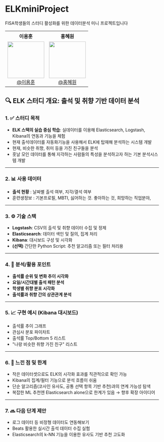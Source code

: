 # ELKminiProject
FISA학생들의 스터디 활성화를 위한 데이터분석 미니 프로젝트입니다
<table>
  <tr>
    <th>이용훈</th>
    <th>홍혜원</th>
  </tr>
  <tr>
    <td align="center">
      <img src="https://github.com/dldydgns.png" width="120" /><br/>
      <a href="https://github.com/dldydgns">@이용훈</a>
    </td>
    <td align="center">
      <img src="https://github.com/hyewon8245.png" width="120" /><br/>
      <a href="https://github.com/hyewon8245">@홍혜원</a>
    </td>
  </tr>
</table>





## 🔍 ELK 스터디 개요: 출석 및 취향 기반 데이터 분석

### 1. ✅ 스터디 목적

- **ELK 스택의 실습 중심 학습**: 실데이터를 이용해 Elasticsearch, Logstash, Kibana의 연동과 기능을 체험
- 현재 출석데이터를 자동화기능을 사용해서 ELK에 탑재해 분석하는 시스템 개발
- 현재, 비슷한 취향, 취미 등을 가진 친구들을 분석
- 훗날 모인 데이터를 통해 지각하는 사람들의 특성을 분석하고자 하는 기본 분석시스템 개발

---

### 2. 📊 사용 데이터

- **출석 현황** :  날짜별 출석 여부, 지각/결석 여부
- 훈련생정보 : 기본프로필, MBTI, 싫어하는 것. 좋아하는 것, 희망하는 직업분야,

---

### 3. ⚙️ 기술 스택

- **Logstash**: CSV의 출석 및 취향 데이터 수집 및 정제
- **Elasticsearch**: 데이터 색인 및 질의, 집계 처리
- **Kibana**: 대시보드 구성 및 시각화
- **(선택)** 간단한 Python Script: 추천 알고리즘 또는 필터 처리용

---

### 4. 🧠 분석/활용 포인트

- **출석률 순위 및 변화 추이 시각화**
- **요일/시간대별 출석 패턴 분석**
- **학생별 취향 분포 시각화**
- **출석률과 취향 간의 상관관계 분석**

---

### 5. 📈 구현 예시 (Kibana 대시보드)

- 출석률 추이 그래프
- 관심사 분포 파이차트
- 출석률 Top/Bottom 5 리스트
- "나랑 비슷한 취향 가진 친구" 리스트

---

### 6. 🔄 느낀 점 및 한계

- 작은 데이터셋으로도 ELK의 시각화 효과를 직관적으로 확인 가능
- Kibana의 집계/필터 기능으로 분석 흐름이 쉬움
- 단순 알고리즘(코사인 유사도, 공통 선택 항목 기반 추천)과의 연계 가능성 탐색
- 복잡한 ML 추천엔 Elasticsearch alone으로 한계가 있음 → 향후 확장 아이디어

---

### 7. 🔜 다음 단계 제안

- 로그 데이터 등 비정형 데이터도 연동해보기
- Beats 활용한 실시간 출석 데이터 수집 실험
- Elasticsearch의 k-NN 기능을 이용한 유사도 기반 추천 고도화
